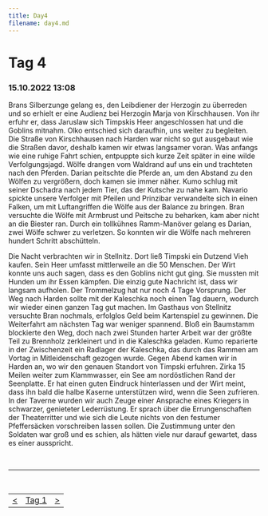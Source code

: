 ```yaml
---
title: Day4
filename: day4.md
--- 
```


# Tag 4
### 15.10.2022 13:08
Brans Silberzunge gelang es, den Leibdiener der Herzogin zu überreden und so erhielt er eine Audienz bei Herzogin Marja von Kirschhausen. Von ihr erfuhr er, dass Jaruslaw sich Timpskis Heer angeschlossen hat und die Goblins mitnahm. Olko entschied sich daraufhin, uns weiter zu begleiten. Die Straße von Kirschhausen nach Harden war nicht so gut ausgebaut wie die Straßen davor, deshalb kamen wir etwas langsamer voran. Was anfangs wie eine ruhige Fahrt schien, entpuppte sich kurze Zeit später in eine wilde Verfolgungsjagd. Wölfe drangen vom Waldrand auf uns ein und trachteten nach den Pferden. Darian peitschte die Pferde an, um den Abstand zu den Wölfen zu vergrößern, doch kamen sie immer näher. Kumo schlug mit seiner Dschadra nach jedem Tier, das der Kutsche zu nahe kam. Navario spickte unsere Verfolger mit Pfeilen und Prinzibar verwandelte sich in einen Falken, um mit Luftangriffen die Wölfe aus der Balance zu bringen. Bran versuchte die Wölfe mit Armbrust und Peitsche zu beharken, kam aber nicht an die Biester ran. Durch ein tollkühnes Ramm-Manöver gelang es Darian, zwei Wölfe schwer zu verletzen. So konnten wir die Wölfe nach mehreren hundert Schritt abschütteln.
  

Die Nacht verbrachten wir in Stellnitz. Dort ließ Timpski ein Dutzend Vieh kaufen. Sein Heer umfasst mittlerweile an die 50 Menschen. Der Wirt konnte uns auch sagen, dass es den Goblins nicht gut ging. Sie mussten mit Hunden um ihr Essen kämpfen. Die einzig gute Nachricht ist, dass wir langsam aufholen. Der Trommelzug hat nur noch 4 Tage Vorsprung. Der Weg nach Harden sollte mit der Kaleschka noch einen Tag dauern, wodurch wir wieder einen ganzen Tag gut machen. Im Gasthaus von Stellnitz versuchte Bran nochmals, erfolglos Geld beim Kartenspiel zu gewinnen. Die Weiterfahrt am nächsten Tag war weniger spannend. Bloß ein Baumstamm blockierte den Weg, doch nach zwei Stunden harter Arbeit war der größte Teil zu Brennholz zerkleinert und in die Kaleschka geladen. Kumo reparierte in der Zwischenzeit ein Radlager der Kaleschka, das durch das Rammen am Vortag in Mitleidenschaft gezogen wurde.
Gegen Abend kamen wir in Harden an, wo wir den genauen Standort von Timpski erfuhren. Zirka 15 Meilen weiter zum Klammwasser, ein See am nordöstlichen Rand der Seenplatte. Er hat einen guten Eindruck hinterlassen und der Wirt meint, dass ihn bald die halbe Kaserne unterstützen wird, wenn die Seen zufrieren. In der Taverne wurden wir auch Zeuge einer Ansprache eines Kriegers in schwarzer, genieteter Lederrüstung. Er sprach über die Errungenschaften der Theaterritter und wie sich die Leute nichts von den festumer Pfeffersäcken vorschreiben lassen sollen. Die Zustimmung unter den Soldaten war groß und es schien, als hätten viele nur darauf gewartet, dass es einer ausspricht. 

<br>

----
<br>
<table style="margin-left: auto; margin-right: auto;">
  <tr>
    <td><a href="day3.md"><</a></td>
    <td><a href="README.md">Tag 1</a></td>
    <td><a href="day5.md">></a></td>
  </tr>
</table>